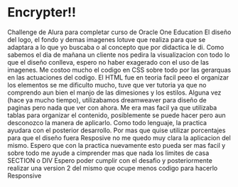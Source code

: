 # Encrypter!!
Challenge de Alura para completar curso de Oracle One Education
El diseño del logo, el fondo y demas imagenes lotuve que realiza para que se adaptara a lo que yo buscaba o al concepto que por didactica le di. Como sabemos el dia de mañana un cliente nos pedira la visualizacion con todo lo que el diseño conlleva, espero no haber exagerado con el uso de las imagenes.
Me costoo mucho el codigo en CSS sobre todo por las gerarquas en las actuaciones del codigo. El HTML fue en teoria facil peeo el organizar los elementos se me dificulto mucho, tuve que ver tutoria ya que no comprendo aun bien el manjo de las dimesiones y los estilos.
Alguna vez (hace ya mucho tiempo), utilizabamos dreamweaver para diseño de paginas pero nada que ver con ahora. Me era mas facil ya que utilizaba tablas para organizar el contenido, posiblemente se puede hacer pero aun desconozco la manera de aplicarlo. Como todo lenguaje, la practica ayudara con el posterior desarrollo.
Por mas que quise utilizar porcentajes para que el diseño fuera Resposive no me quedo muy clara la aplicacion del mismo. Espero que con la practica nuevamente esto pueda ser mas facil y sobre todo me ayude a cimprender mas que nada los limites de casa SECTION o DIV
Espero poder cumplir con el desafio y posteriormente realizar una version 2 del mismo que ocupe menos codigo para hacerlo Responsive
